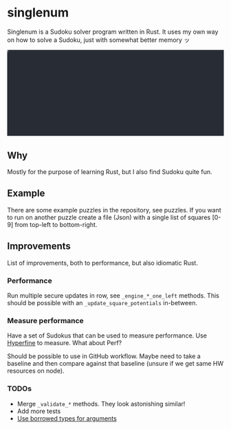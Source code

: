 # singlenum

Singlenum is a Sudoku solver program written in Rust. It uses my own way on how
to solve a Sudoku, just with somewhat better memory ッ

<!-- markdownlint-disable no-inline-html -->
<!-- markdownlint-disable no-alt-text -->
<p align="center">
  <img width="600" src="singlenum.svg">
</p>
<!-- markdownlint-enable no-inline-html -->
<!-- markdownlint-enable no-alt-text -->

## Why

Mostly for the purpose of learning Rust, but I also find Sudoku quite fun.

## Example

There are some example puzzles in the repository, see puzzles. If you want to
run on another puzzle create a file (Json) with a single list of squares [0-9]
from top-left to bottom-right.

## Improvements

List of improvements, both to performance, but also idiomatic Rust.

### Performance

Run multiple secure updates in row, see `_engine_*_one_left` methods. This
should be possible with an `_update_square_potentials` in-between.

### Measure performance

Have a set of Sudokus that can be used to measure performance. Use [Hyperfine](https://github.com/sharkdp/hyperfine)
to measure. What about Perf?

Should be possible to use in GitHub workflow. Maybe need to take a baseline and
then compare against that baseline (unsure if we get same HW resources on node).

### TODOs

- Merge `_validate_*` methods. They look astonishing similar!
- Add more tests
- [Use borrowed types for arguments](https://rust-unofficial.github.io/patterns/idioms/coercion-arguments.html)
